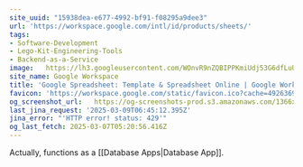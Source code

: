 ```yaml
---
site_uuid: "15938dea-e677-4992-bf91-f08295a9dee3"
url: 'https://workspace.google.com/intl/id/products/sheets/'
tags:
- Software-Development
- Lego-Kit-Engineering-Tools
- Backend-as-a-Service
image:   https://lh3.googleusercontent.com/WOnvR9nZQBIPPKmiUdj53G6dfLuUpQAkXtnsvYwRDfr5Cn_ZpkACdeZFUMbXt3Wh4z0udpcBRk-7snLoa5xCSemBnMaeOK9B4wAT2A=w1600-rj-e365
site_name: Google Workspace
title: 'Google Spreadsheet: Template & Spreadsheet Online | Google Workspace'
favicon: 'https://workspace.google.com/static/favicon.ico?cache=4926369'
og_screenshot_url:   https://og-screenshots-prod.s3.amazonaws.com/1366x768/80/false/5a114f796ea6997d60640614d340b231af3e2113fc131fda82cc505a4eadd9a8.jpeg
last_jina_request: '2025-03-09T06:45:12.395Z'
jina_error: "'HTTP error! status: 429'"
og_last_fetch: 2025-03-07T05:20:56.416Z
---
```

Actually, functions as a [[Database Apps|Database App]].
